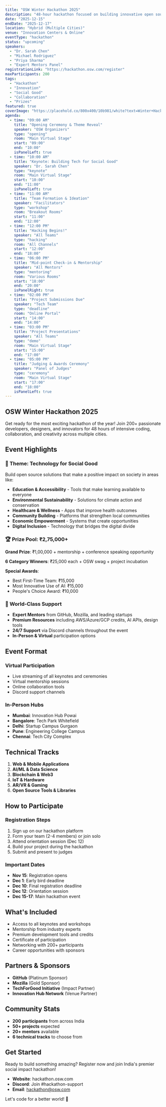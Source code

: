 ```yaml
---
title: "OSW Winter Hackathon 2025"
description: "48-hour hackathon focused on building innovative open source solutions for social good and community impact."
date: "2025-12-15"
endDate: "2025-12-17"
location: "Hybrid (Multiple Cities)"
venue: "Innovation Centers & Online"
eventType: "hackathon"
status: "upcoming"
speakers:
  - "Dr. Sarah Chen"
  - "Michael Rodriguez"
  - "Priya Sharma"
  - "Expert Mentors Panel"
registrationLink: "https://hackathon.osw.com/register"
maxParticipants: 200
tags:
  - "Hackathon"
  - "Innovation"
  - "Social Good"
  - "Collaboration"
  - "Prizes"
featured: true
coverImage: "https://placehold.co/800x400/10b981/white?text=Winter+Hackathon+2025"
agenda:
  - time: "09:00 AM"
    title: "Opening Ceremony & Theme Reveal"
    speaker: "OSW Organizers"
    type: "opening"
    room: "Main Virtual Stage"
    start: "09:00"
    end: "10:00"
    isPanelLeft: true
  - time: "10:00 AM"
    title: "Keynote: Building Tech for Social Good"
    speaker: "Dr. Sarah Chen"
    type: "keynote"
    room: "Main Virtual Stage"
    start: "10:00"
    end: "11:00"
    isPanelLeft: true
  - time: "11:00 AM"
    title: "Team Formation & Ideation"
    speaker: "Facilitators"
    type: "workshop"
    room: "Breakout Rooms"
    start: "11:00"
    end: "12:00"
  - time: "12:00 PM"
    title: "Hacking Begins!"
    speaker: "All Teams"
    type: "hacking"
    room: "All Channels"
    start: "12:00"
    end: "18:00"
  - time: "06:00 PM"
    title: "Mid-point Check-in & Mentorship"
    speaker: "All Mentors"
    type: "mentoring"
    room: "Various Rooms"
    start: "18:00"
    end: "20:00"
    isPanelRight: true
  - time: "02:00 PM"
    title: "Project Submissions Due"
    speaker: "Tech Team"
    type: "deadline"
    room: "Online Portal"
    start: "14:00"
    end: "14:00"
  - time: "03:00 PM"
    title: "Project Presentations"
    speaker: "All Teams"
    type: "demo"
    room: "Main Virtual Stage"
    start: "15:00"
    end: "17:00"
  - time: "05:00 PM"
    title: "Judging & Awards Ceremony"
    speaker: "Panel of Judges"
    type: "ceremony"
    room: "Main Virtual Stage"
    start: "17:00"
    end: "18:00"
    isPanelLeft: true
---
```


## OSW Winter Hackathon 2025

Get ready for the most exciting hackathon of the year! Join 200+ passionate developers, designers, and innovators for 48 hours of intensive coding, collaboration, and creativity across multiple cities.

## Event Highlights

### 🎯 Theme: Technology for Social Good

Build open source solutions that make a positive impact on society in areas like:

- **Education & Accessibility** - Tools that make learning available to everyone
- **Environmental Sustainability** - Solutions for climate action and conservation
- **Healthcare & Wellness** - Apps that improve health outcomes
- **Community Building** - Platforms that strengthen local communities
- **Economic Empowerment** - Systems that create opportunities
- **Digital Inclusion** - Technology that bridges the digital divide

### 🏆 Prize Pool: ₹2,75,000+

**Grand Prize**: ₹1,00,000 + mentorship + conference speaking opportunity

**6 Category Winners**: ₹25,000 each + OSW swag + project incubation

**Special Awards**: 
- Best First-Time Team: ₹15,000
- Most Innovative Use of AI: ₹15,000
- People's Choice Award: ₹10,000

### 🌟 World-Class Support

- **Expert Mentors** from GitHub, Mozilla, and leading startups
- **Premium Resources** including AWS/Azure/GCP credits, AI APIs, design tools
- **24/7 Support** via Discord channels throughout the event
- **In-Person & Virtual** participation options

## Event Format

### Virtual Participation

- Live streaming of all keynotes and ceremonies
- Virtual mentorship sessions
- Online collaboration tools
- Discord support channels

### In-Person Hubs

- **Mumbai**: Innovation Hub Powai
- **Bangalore**: Tech Park Whitefield
- **Delhi**: Startup Campus Gurgaon
- **Pune**: Engineering College Campus
- **Chennai**: Tech City Complex

## Technical Tracks

1. **Web & Mobile Applications**
2. **AI/ML & Data Science**
3. **Blockchain & Web3**
4. **IoT & Hardware**
5. **AR/VR & Gaming**
6. **Open Source Tools & Libraries**

## How to Participate

### Registration Steps

1. Sign up on our hackathon platform
2. Form your team (2-4 members) or join solo
3. Attend orientation session (Dec 12)
4. Build your project during the hackathon
5. Submit and present to judges

### Important Dates

- **Nov 15**: Registration opens
- **Dec 1**: Early bird deadline
- **Dec 10**: Final registration deadline
- **Dec 12**: Orientation session
- **Dec 15-17**: Main hackathon event

## What's Included

- Access to all keynotes and workshops
- Mentorship from industry experts
- Premium development tools and credits
- Certificate of participation
- Networking with 200+ participants
- Career opportunities with sponsors

## Partners & Sponsors

- **GitHub** (Platinum Sponsor)
- **Mozilla** (Gold Sponsor)
- **TechForGood Initiative** (Impact Partner)
- **Innovation Hub Network** (Venue Partner)

## Community Stats

- **200 participants** from across India
- **50+ projects** expected
- **20+ mentors** available
- **6 technical tracks** to choose from

## Get Started

Ready to build something amazing? Register now and join India's premier social impact hackathon!

- **Website**: hackathon.osw.com
- **Discord**: Join #hackathon-support
- **Email**: hackathon@osw.com

Let's code for a better world! 🚀
